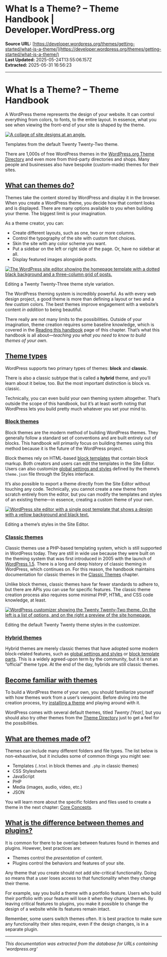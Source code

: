 # What Is a Theme? – Theme Handbook | Developer.WordPress.org

**Source URL:** [https://developer.wordpress.org/themes/getting-started/what-is-a-theme/](https://developer.wordpress.org/themes/getting-started/what-is-a-theme/)  
**Last Updated:** 2025-05-24T13:55:06.157Z  
**Extracted:** 2025-05-31 16:56:23

---

# What Is a Theme? – Theme Handbook

A WordPress theme represents the design of your website. It can control everything from colors, to fonts, to the entire layout. In essence, what you see when viewing the front-end of your site is shaped by the theme.

[![A collage of site designs at an angle.](https://i0.wp.com/developer.wordpress.org/files/2023/11/twenty-twenty-two-collage.jpg?resize=2400%2C1500&ssl=1)](https://i0.wp.com/developer.wordpress.org/files/2023/11/twenty-twenty-two-collage.jpg?ssl=1)

Templates from the default Twenty Twenty-Two theme.

There are 1,000s of free WordPress themes in the [WordPress.org Theme Directory](https://wordpress.org/themes/) and even more from third-party directories and shops. Many people and businesses also have bespoke (custom-made) themes for their sites.

## [What can themes do?](#what-can-themes-do)

Themes take the content stored by WordPress and display it in the browser. When you create a WordPress theme, you decide how that content looks and is displayed. There are many options available to you when building your theme. The biggest limit is your imagination. 

As a theme creator, you can:

*   Create different layouts, such as one, two or more columns.
*   Control the typography of the site with custom font choices.
*   Skin the site with any color scheme you want.
*   Put a sidebar on the left or right side of the page. Or, have no sidebar at all.
*   Display featured images alongside posts.

[![The WordPress site editor showing the homepage template with a dotted black background and a three-column grid of posts.](https://i0.wp.com/developer.wordpress.org/files/2023/11/twenty-twenty-three-style-variation.jpg?resize=2400%2C1255&ssl=1)](https://i0.wp.com/developer.wordpress.org/files/2023/11/twenty-twenty-three-style-variation.jpg?ssl=1)

Editing a Twenty Twenty-Three theme style variation.

The WordPress theming system is incredibly powerful. As with every web design project, a good theme is more than defining a layout or two and a few custom colors. The best themes improve engagement with a website’s content _in addition_ to being beautiful.

There really are not many limits to the possibilities. Outside of your imagination, theme creation requires some baseline knowledge, which is covered in the [Reading this handbook](https://developer.wordpress.org/themes/getting-started/reading-this-handbook/) page of this chapter. That’s what this handbook is all about—_teaching you what you need to know to build themes of your own_.

## [Theme types](#theme-types)

WordPress supports two primary types of themes: **block** and **classic**.

There is also a classic subtype that is called a **hybrid** theme, and you’ll learn about it below, too. But the most important distinction is block vs. classic.

Technically, you can even build your own theming system altogether. That’s outside the scope of this handbook, but it’s at least worth noting that WordPress lets you build pretty much whatever you set your mind to.

### [Block themes](#block-themes)

Block themes are the modern method of building WordPress themes. They generally follow a standard set of conventions and are built entirely out of blocks. This handbook will primarily focus on building themes using this method because it is the future of the WordPress project.

Block themes rely on HTML-based [block templates](https://developer.wordpress.org/themes/templates/) that contain block markup. Both creators and users can edit the templates in the Site Editor. Users can also customize [global settings and styles](https://developer.wordpress.org/themes/global-settings-and-styles/) defined by the theme’s `theme.json` file through the Styles interface. 

It’s also possible to export a theme directly from the Site Editor without touching any code. Technically, you cannot create a new theme from scratch entirely from the editor, but you can modify the templates and styles of an existing theme—in essence, creating a custom theme of your own.

[![WordPress site editor with a single post template that shows a design with a yellow background and black text.](https://i0.wp.com/developer.wordpress.org/files/2023/11/site-editor-styles.png?resize=2400%2C1255&ssl=1)](https://i0.wp.com/developer.wordpress.org/files/2023/11/site-editor-styles.png?ssl=1)

Editing a theme’s styles in the Site Editor.

### [Classic themes](#classic-themes)

Classic themes use a PHP-based templating system, which is still supported in WordPress today. They are still in wide use because they were built on the theming system that was first introduced in 2005 with the launch of [WordPress 1.5](https://wordpress.org/news/2005/02/strayhorn/). There is a long and deep history of classic theming in WordPress, which continues on. For this reason, the handbook maintains documentation for classic themes in the [Classic Themes](https://developer.wordpress.org/themes/classic-themes/) chapter.

Unlike block themes, classic themes have far fewer standards to adhere to, but there are APIs you can use for specific features. The classic theme creation process also requires some minimal PHP, HTML, and CSS code knowledge, at least.

[![WordPress customizer showing the Twenty Twenty-Two theme. On the left is a list of options, and on the right a preview of the site homepage.](https://i0.wp.com/developer.wordpress.org/files/2023/11/customizer-twenty-twenty.jpg?resize=2400%2C1255&ssl=1)](https://i0.wp.com/developer.wordpress.org/files/2023/11/customizer-twenty-twenty.jpg?ssl=1)

Editing the default Twenty Twenty theme styles in the customizer.

### [Hybrid themes](#hybrid-themes)

Hybrid themes are merely classic themes that have adopted some modern block-related features, such as [global settings and styles](https://developer.wordpress.org/themes/global-settings-and-styles/) or [block template parts](https://developer.wordpress.org/themes/templates/template-parts/). This is a widely agreed-upon term by the community, but it is not an “official” theme type. At the end of the day, hybrids are still classic themes.

## [Become familiar with themes](#become-familiar-with-themes)

To build a WordPress theme of your own, you should familiarize yourself with how themes work from a user’s viewpoint. Before diving into the creation process, try [installing a theme](https://wordpress.org/documentation/article/work-with-themes/) and playing around with it.

WordPress comes with several default themes, titled _Twenty \[Year\]_, but you should also try other themes from the [Theme Directory](https://wordpress.org/themes/) just to get a feel for the possibilities.

## [What are themes made of?](#what-are-themes-made-of)

Themes can include many different folders and file types. The list below is non-exhaustive, but it includes some of common things you might see:

*   Templates (`.html` in block themes and `.php` in classic themes)
*   CSS Stylesheets
*   JavaScript
*   PHP
*   Media (images, audio, video, etc.)
*   JSON

You will learn more about the specific folders and files used to create a theme in the next chapter: [Core Concepts](https://developer.wordpress.org/themes/core-concepts).

## [What is the difference between themes and plugins?](#what-is-the-difference-between-themes-and-plugins)

It is common for there to be overlap between features found in themes and plugins. However, best practices are:

*   Themes control the _presentation_ of content.
*   Plugins control the behaviors and features of your site.

Any theme that you create should not add site-critical functionality. Doing so means that a user loses access to that functionality when they change their theme.

For example, say you build a theme with a portfolio feature. Users who build their portfolio with your feature will lose it when they change themes. By leaving critical features to plugins, you make it possible to change the design of a website while its features remain intact.

Remember, some users switch themes often. It is best practice to make sure any functionality their sites require, even if the design changes, is in a separate plugin.

---

*This documentation was extracted from the database for URLs containing 'wordpress.org'*
